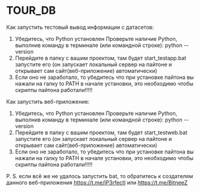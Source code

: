 # TOUR_DB

Как запустить тестовый вывод информации с датасетов:

1) Убедитесь, что Python установлен
    Проверьте наличие Python, выполнив команду в терминале (или командной строке):
    python --version
2) Перейдите в папку с вашим проектом, там будет start_testapp.bat запустите его (он запускает локальный сервер на пайтоне и открывает сам сайт(веб-приложение) автоматически)
3) Если оно не заработало, то убедитесь что при установке пайтона вы нажали на галку to PATH в начале установки, это необходимо чтобы скрипты пайтона работали!!!!!


Как запустить веб-приложение:

1) Убедитесь, что Python установлен
    Проверьте наличие Python, выполнив команду в терминале (или командной строке):
    python --version
2) Перейдите в папку с вашим проектом, там будет start_testweb.bat запустите его (он запускает локальный сервер на пайтоне и открывает сам сайт(веб-приложение) автоматически)
3) Если оно не заработало, то убедитесь что при установке пайтона вы нажали на галку to PATH в начале установки, это необходимо чтобы скрипты пайтона работали!!!!!

P. S. если всё же не удалось запустить bat, то обратитесь к создателям данного веб-приложения https://t.me/IP3rfectI или https://t.me/BitneeZ